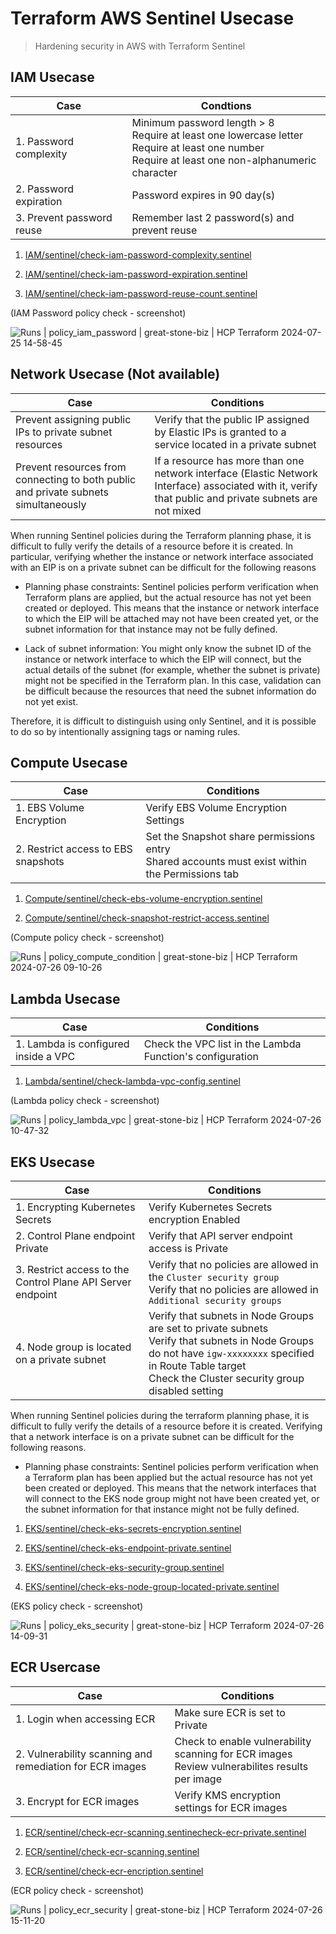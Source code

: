 # Terraform AWS Sentinel Usecase

> Hardening security in AWS with Terraform Sentinel



## IAM Usecase

| Case                      | Condtions                                                    |
| ------------------------- | ------------------------------------------------------------ |
| 1. Password complexity    | Minimum password length > 8<br />Require at least one lowercase letter<br />Require at least one number<br />Require at least one non-alphanumeric character |
| 2. Password expiration    | Password expires in 90 day(s)                                |
| 3. Prevent password reuse | Remember last 2 password(s) and prevent reuse                |

1. [IAM/sentinel/check-iam-password-complexity.sentinel](./IAM/sentinel/check-iam-password-complexity.sentinel)

2. [IAM/sentinel/check-iam-password-expiration.sentinel](./IAM/sentinel/check-iam-password-expiration.sentinel)

3. [IAM/sentinel/check-iam-password-reuse-count.sentinel](./IAM/sentinel/check-iam-password-reuse-count.sentinel)



(IAM Password policy check - screenshot)

![Runs | policy_iam_password | great-stone-biz | HCP Terraform 2024-07-25 14-58-45](https://raw.githubusercontent.com/Great-Stone/images/master/picgo/Monosnap%20run-8rURPeHguShHZ6B5%20%7C%20Runs%20%7C%20policy_iam_password%20%7C%20great-stone-biz%20%7C%20HCP%20Terraform%202024-07-25%2014-58-45.png)





## Network Usecase (Not available)

| Case                                                         | Conditions                                                   |
| ------------------------------------------------------------ | ------------------------------------------------------------ |
| Prevent assigning public IPs to private subnet resources     | Verify that the public IP assigned by Elastic IPs is granted to a service located in a private subnet |
| Prevent resources from connecting to both public and private subnets simultaneously | If a resource has more than one network interface (Elastic Network Interface) associated with it, verify that public and private subnets are not mixed |

When running Sentinel policies during the Terraform planning phase, it is difficult to fully verify the details of a resource before it is created. In particular, verifying whether the instance or network interface associated with an EIP is on a private subnet can be difficult for the following reasons

- Planning phase constraints: Sentinel policies perform verification when Terraform plans are applied, but the actual resource has not yet been created or deployed. This means that the instance or network interface to which the EIP will be attached may not have been created yet, or the subnet information for that instance may not be fully defined.

- Lack of subnet information: You might only know the subnet ID of the instance or network interface to which the EIP will connect, but the actual details of the subnet (for example, whether the subnet is private) might not be specified in the Terraform plan. In this case, validation can be difficult because the resources that need the subnet information do not yet exist.

Therefore, it is difficult to distinguish using only Sentinel, and it is possible to do so by intentionally assigning tags or naming rules.



## Compute Usecase

| Case                                | Conditions                                                   |
| ----------------------------------- | ------------------------------------------------------------ |
| 1. EBS Volume Encryption            | Verify EBS Volume Encryption Settings                        |
| 2. Restrict access to EBS snapshots | Set the Snapshot share permissions entry<br />Shared accounts must exist within the Permissions tab |

1. [Compute/sentinel/check-ebs-volume-encryption.sentinel](./Compute/sentinel/check-ebs-volume-encryption.sentinel)

2. [Compute/sentinel/check-snapshot-restrict-access.sentinel](./Compute/sentinel/check-snapshot-restrict-access.sentinel)



(Compute policy check - screenshot)

![Runs | policy_compute_condition | great-stone-biz | HCP Terraform 2024-07-26 09-10-26](https://raw.githubusercontent.com/Great-Stone/images/master/picgo/Monosnap%20run-6WjAkCfmJ9JjJsH3%20%7C%20Runs%20%7C%20policy_compute_condition%20%7C%20great-stone-biz%20%7C%20HCP%20Terraform%202024-07-26%2009-10-26.png)



## Lambda Usecase

| Case                                 | Conditions                                                |
| ------------------------------------ | --------------------------------------------------------- |
| 1. Lambda is configured inside a VPC | Check the VPC list in the Lambda Function's configuration |

1. [Lambda/sentinel/check-lambda-vpc-config.sentinel](./Lambda/sentinel/check-lambda-vpc-config.sentinel)



(Lambda policy check - screenshot)

![Runs | policy_lambda_vpc | great-stone-biz | HCP Terraform 2024-07-26 10-47-32](https://raw.githubusercontent.com/Great-Stone/images/master/picgo/Monosnap%20run-WqpdjhQVbdBN6E4Y%20%7C%20Runs%20%7C%20policy_lambda_vpc%20%7C%20great-stone-biz%20%7C%20HCP%20Terraform%202024-07-26%2010-47-32.png)



## EKS Usecase

| Case                                                        | Conditions                                                   |
| ----------------------------------------------------------- | ------------------------------------------------------------ |
| 1. Encrypting Kubernetes Secrets                            | Verify Kubernetes Secrets encryption Enabled                 |
| 2. Control Plane endpoint Private                           | Verify that API server endpoint access is Private            |
| 3. Restrict access to the Control Plane API Server endpoint | Verify that no policies are allowed in the `Cluster security group`<br />Verify that no policies are allowed in `Additional security groups` |
| 4. Node group is located on a private subnet                | Verify that subnets in Node Groups are set to private subnets<br />Verify that subnets in Node Groups do not have `igw-xxxxxxxx` specified in Route Table target<br />Check the Cluster security group disabled setting |

When running Sentinel policies during the terraform planning phase, it is difficult to fully verify the details of a resource before it is created. Verifying that a network interface is on a private subnet can be difficult for the following reasons.

- Planning phase constraints: Sentinel policies perform verification when a Terraform plan has been applied but the actual resource has not yet been created or deployed. This means that the network interfaces that will connect to the EKS node group might not have been created yet, or the subnet information for that instance might not be fully defined.



1. [EKS/sentinel/check-eks-secrets-encryption.sentinel](./EKS/sentinel/check-eks-secrets-encryption.sentinel)

2. [EKS/sentinel/check-eks-endpoint-private.sentinel](./EKS/sentinel/check-eks-endpoint-private.sentinel)

3. [EKS/sentinel/check-eks-security-group.sentinel](./EKS/sentinel/check-eks-security-group.sentinel)

4. [EKS/sentinel/check-eks-node-group-located-private.sentinel](./EKS/sentinel/check-eks-node-group-located-private.sentinel)



(EKS policy check - screenshot)

![Runs | policy_eks_security | great-stone-biz | HCP Terraform 2024-07-26 14-09-31](https://raw.githubusercontent.com/Great-Stone/images/master/picgo/Monosnap%20run-WmWfYxVT9LdcRcUD%20%7C%20Runs%20%7C%20policy_eks_security%20%7C%20great-stone-biz%20%7C%20HCP%20Terraform%202024-07-26%2014-09-31.png)



## ECR Usercase 

| Case                                                     | Conditions                                                   |
| -------------------------------------------------------- | ------------------------------------------------------------ |
| 1. Login when accessing ECR                              | Make sure ECR is set to Private                              |
| 2. Vulnerability scanning and remediation for ECR images | Check to enable vulnerability scanning for ECR images<br/>Review vulnerabilites results per image |
| 3. Encrypt for ECR images                                | Verify KMS encryption settings for ECR images                |

1. [ECR/sentinel/check-ecr-scanning.sentinecheck-ecr-private.sentinel](./ECR/sentinel/check-ecr-private.sentinel)

2. [ECR/sentinel/check-ecr-scanning.sentinel](./ECR/sentinel/check-ecr-scanning.sentinel)

3. [ECR/sentinel/check-ecr-encription.sentinel](./ECR/sentinel/check-ecr-encription.sentinel)



(ECR policy check - screenshot)

![Runs | policy_ecr_security | great-stone-biz | HCP Terraform 2024-07-26 15-11-20](https://raw.githubusercontent.com/Great-Stone/images/master/picgo/Monosnap%20run-unH5SuosJJXF7Z7x%20%7C%20Runs%20%7C%20policy_ecr_security%20%7C%20great-stone-biz%20%7C%20HCP%20Terraform%202024-07-26%2015-11-20.png)
